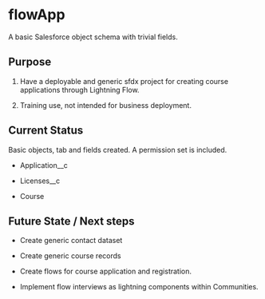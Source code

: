 # flowApp

A basic Salesforce object schema with trivial fields.

## Purpose

1. Have a deployable and generic sfdx project for creating course applications through Lightning Flow.

2. Training use, not intended for business deployment.

## Current Status

Basic objects, tab and fields created.  A permission set is included.

- Application__c
  
- Licenses__c

- Course

## Future State / Next steps

- Create generic contact dataset
  
- Create generic course records

- Create flows for course application and registration.

- Implement flow interviews as lightning components within Communities.